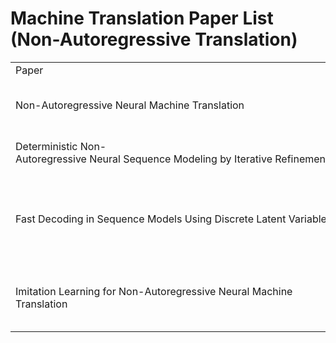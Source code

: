 
# Machine Translation Paper List (Non-Autoregressive Translation)
<table>
<tr>
    <td>Paper</td>
    <td>Autors</td>
    <td>Venue</td>
    <td>Link</td>
</tr>
<tr>
	<td>Non-Autoregressive Neural Machine Translation</td>
	<td>*Jiatao Gu, James Bradbury, Caiming Xiong, Victor O. K. Li, Richard Socher*</td>
	<td>ICLR-2018</td>
	<td>https://arxiv.org/abs/1711.02281</td>
</tr>
<tr>
	<td>Deterministic Non-Autoregressive Neural Sequence Modeling by Iterative Refinement</td>
	<td>*Jason Lee, Elman Mansimov, Kyunghyun Cho*</td>
	<td>EMNLP-2018</td>
	<td>https://doi.org/10.18653/v1/d18-1149</td>
</tr>
<tr>
	<td>Fast Decoding in Sequence Models Using Discrete Latent Variables</td>
	<td>*Lukasz Kaiser, Samy Bengio, Aurko Roy, Ashish Vaswani, Niki Parmar, Jakob Uszkoreit, Noam Shazeer*</td>
	<td>ICML-2018</td>
	<td>https://arxiv.org/pdf/1803.03382.pdf</td>
</tr>
<tr>
	<td>Imitation Learning for Non-Autoregressive Neural Machine Translation</td>
	<td>*Bingzhen Wei, Mingxuan Wang, Hao Zhou, Junyang Lin, Xu Sun*</td>
	<td>ACL-2019</td>
	<td>https://doi.org/10.18653/v1/p19-1125</td>
</tr>


</table>
